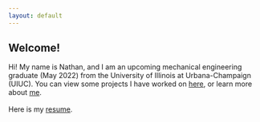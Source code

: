 ```yaml
---
layout: default
---
```

## Welcome!
Hi! My name is Nathan, and I am an upcoming mechanical engineering graduate (May 2022) from the University of Illinois at Urbana-Champaign (UIUC). You can view some projects I have worked on [here](/projects), or learn more about [me](/about).
<br> <br>
Here is my <a href="documents/Blank.pdf" target="blank">resume</a>.
